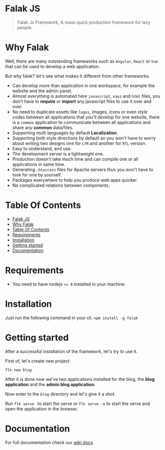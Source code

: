 # Falak JS
> Falak Js Framework, A mass quick production framework for lazy people.


# Why Falak
Well, there are many outstanding frameworks such as `Angular`, `React` or `Vue` that can be used to develop a web application.

But why falak? let's see what makes it different from other frameworks.

- Can develop more than application in one workspace, for example the website and the admin panel.
- Almost everything is automated here `javascript`, `sass` and `html` files, you don't have to **require** or **import** any javascript files to use it over and over.
- No need to duplicate assets like `logos`, images, icons or even style codes between all applications that you'll develop for one website, there is a `common` application to communicate between all applications and share any **common** data/files.
- Supporting multi languages by default **Localization**. 
- Supporting both style directions by default so you won't have to worry about writing two designs one for `LTR` and another for `RTL` version.  
- Easy to understand, and use.
- The development server is a lightweight one.
- Production doesn't take much time and can compile one or all applications in same time.
- Generating `.htaccess` files for Apache servers thus you won't have to look for one by yourself.  
- Packages everywhere to help you produce web apps quicker.
- No complicated relations between components.

# Table Of Contents
- [Falak JS](#Falak-JS)
- [Why Falak](#Why-Falak)
- [Table Of Contents](#Table-Of-Contents)
- [Requirements](#Requirements)
- [Installation](#Installation)
- [Getting started](#Getting-started)
- [Documentation](#Documentation)

# Requirements
- You need to have nodejs `>= 8` installed in your machine.

# Installation
Just run the following command in your cli.
`npm install -g falak`

# Getting started
After a successful installation of the framework, let's try to use it.

First of, let's create new project

`flk new blog`

After it is done now we've two applications installed for the blog, the **blog application** and the **admin blog application**.

Now enter to the `blog` directory and let's give it a shot.

Run `flk serve ` to start the serve or `flk serve -o` to start the serve and open the application in the browser.

# Documentation

For full documentation check our [wiki docs](https://github.com/falakjs/falak/wiki).